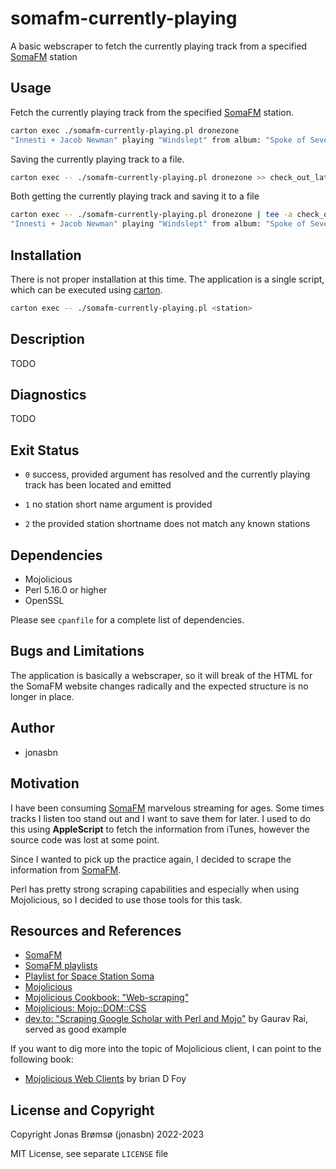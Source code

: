 # somafm-currently-playing

A basic webscraper to fetch the currently playing track from a specified [SomaFM] station

## Usage

Fetch the currently playing track from the specified [SomaFM] station.

```bash
carton exec ./somafm-currently-playing.pl dronezone
"Innesti + Jacob Newman" playing "Windslept" from album: "Spoke of Several"
```

Saving the currently playing track to a file.

```bash
carton exec -- ./somafm-currently-playing.pl dronezone >> check_out_later.txt
```

Both getting the currently playing track and saving it to a file

```bash
carton exec -- ./somafm-currently-playing.pl dronezone | tee -a check_out_later.txt
"Innesti + Jacob Newman" playing "Windslept" from album: "Spoke of Several"
```

## Installation

There is not proper installation at this time. The application is a single script, which can be executed using [carton](https://metacpan.org/pod/Carton).

```bash
carton exec -- ./somafm-currently-playing.pl <station>
```

## Description

TODO

## Diagnostics

TODO

## Exit Status

- `0` success, provided argument has resolved and the currently playing track has been located and emitted

- `1` no station short name argument is provided

- `2` the provided station shortname does not match any known stations

## Dependencies

- Mojolicious
- Perl 5.16.0 or higher
- OpenSSL

Please see `cpanfile` for a complete list of dependencies.

## Bugs and Limitations

The application is basically a webscraper, so it will break of the HTML for the SomaFM website changes radically and the expected structure is no longer in place.

## Author

- jonasbn

## Motivation

I have been consuming [SomaFM] marvelous streaming for ages. Some times tracks I listen too stand out and I want to save them for later. I used to do this using  **AppleScript** to fetch the information from iTunes, however the source code was lost at some point.

Since I wanted to pick up the practice again, I decided to scrape the information from [SomaFM].

Perl has pretty strong scraping capabilities and especially when using Mojolicious, so I decided to use those tools for this task.

## Resources and References

- [SomaFM]
- [SomaFM playlists](https://somafm.com/playlist/)
- [Playlist for Space Station Soma](https://somafm.com/spacestation/songhistory.html)
- [Mojolicious](https://mojolicious.org/)
- [Mojolicious Cookbook: "Web-scraping"](https://docs.mojolicious.org/Mojolicious/Guides/Cookbook#Web-scraping)
- [Mojolicious: Mojo::DOM::CSS](https://docs.mojolicious.org/Mojo/DOM/CSS)
- [dev.to: "Scraping Google Scholar with Perl and Mojo"](https://dev.to/raigaurav/scrapping-google-scholar-with-perl-and-mojo-4neg) by Gaurav Rai, served as good example

If you want to dig more into the topic of Mojolicious client, I can point to the following book:

- [Mojolicious Web Clients](https://leanpub.com/mojo_web_clients) by brian D Foy

## License and Copyright

Copyright Jonas Brømsø (jonasbn) 2022-2023

MIT License, see separate `LICENSE` file

[SomaFM]: https://somafm.com/
